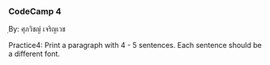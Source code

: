 ### CodeCamp 4 ###
ฺBy: ศุภวิชญ์ เจริญเวช

Practice4: 
  Print a paragraph with 4 - 5 sentences. Each sentence should be a different font.
